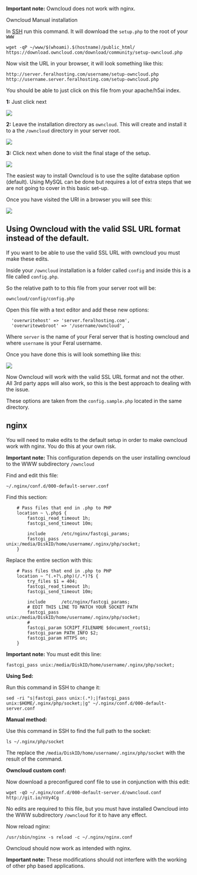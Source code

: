 
**Important note:** Owncloud does not work with nginx.

Owncloud Manual installation

In [SSH](https://www.feralhosting.com/faq/view?question=12) run this command. It will download the `setup.php` to the root of your `WWW`

~~~
wget -qP ~/www/$(whoami).$(hostname)/public_html/ https://download.owncloud.com/download/community/setup-owncloud.php
~~~

Now visit the URL in your browser, it will look something like this:

~~~
http://server.feralhosting.com/username/setup-owncloud.php
http://username.server.feralhosting.com/setup-owncloud.php
~~~

You should be able to just click on this file from your apache/h5ai index.

**1:** Just click next

![](https://raw.github.com/feralhosting/feralfilehosting/master/Feral%20Wiki/HTTP/Owncloud%20-%20Basic%20setup/web-install-1.png)

**2:** Leave the installation directory as `owncloud`. This will create and install it to a the `/owncloud` directory in your server root.

![](https://raw.github.com/feralhosting/feralfilehosting/master/Feral%20Wiki/HTTP/Owncloud%20-%20Basic%20setup/web-install-2.png)

**3:** Click next when done to visit the final stage of the setup.

![](https://raw.github.com/feralhosting/feralfilehosting/master/Feral%20Wiki/HTTP/Owncloud%20-%20Basic%20setup/web-install-3.png)

The easiest way to install Owncloud is to use the sqlite database option (default). Using MySQL can be done but requires a lot of extra steps that we are not going to cover in this basic set-up.

Once you have visited the URl in a browser you will see this:

![](https://raw.github.com/feralhosting/feralfilehosting/master/Feral%20Wiki/HTTP/Owncloud%20-%20Basic%20setup/1.png)

Using Owncloud with the valid SSL URL format instead of the default.
---

If you want to be able to use the valid SSL URL with owncloud you must make these edits.

Inside your `/owncloud` installation is a folder called `config` and inside this is a file called `config.php`.

So the relative path to to this file from your server root will be:

~~~
owncloud/config/config.php
~~~

Open this file with a text editor and add these new options:

~~~
  'overwritehost' => 'server.feralhosting.com',
  'overwritewebroot' => '/username/owncloud',
~~~

Where `server` is the name of your Feral server that is hosting owncloud and where `username` is your Feral username.

Once you have done this is will look something like this:

![](https://raw.github.com/feralhosting/feralfilehosting/master/Feral%20Wiki/HTTP/Owncloud%20-%20Basic%20setup/config.png)

Now Owncloud will work with the valid SSL URL format and not the other. All 3rd party apps will also work, so this is the best approach to dealing with the issue.

These options are taken from the `config.sample.php` located in the same directory.

nginx
---

You will need to make edits to the default setup in order to make owncloud work with nginx. You do this at your own risk.

**Important note:** This configuration depends on the user installing owncloud to the WWW subdirectory `/owncloud`

Find and edit this file:

~~~
~/.nginx/conf.d/000-default-server.conf
~~~

Find this section:

~~~
    # Pass files that end in .php to PHP
    location ~ \.php$ {
        fastcgi_read_timeout 1h;
        fastcgi_send_timeout 10m;

        include      /etc/nginx/fastcgi_params;
        fastcgi_pass unix:/media/DiskID/home/username/.nginx/php/socket;
    }
~~~

Replace the entire section with this:

~~~
    # Pass files that end in .php to PHP
    location ~ ^(.+?\.php)(/.*)?$ {
        try_files $1 = 404;
        fastcgi_read_timeout 1h;
        fastcgi_send_timeout 10m;

        include      /etc/nginx/fastcgi_params;
        # EDIT THIS LINE TO MATCH YOUR SOCKET PATH
        fastcgi_pass unix:/media/DiskID/home/username/.nginx/php/socket;
        #
        fastcgi_param SCRIPT_FILENAME $document_root$1;
        fastcgi_param PATH_INFO $2;
        fastcgi_param HTTPS on;
    }
~~~

**Important note:** You must edit this line:

~~~
fastcgi_pass unix:/media/DiskID/home/username/.nginx/php/socket;
~~~

**Using Sed:**

Run this command in SSH to change it:

~~~
sed -ri "s|fastcgi_pass unix:(.*);|fastcgi_pass unix:$HOME/.nginx/php/socket;|g" ~/.nginx/conf.d/000-default-server.conf
~~~

**Manual method:**

Use this command in SSH to find the full path to the socket:

~~~
ls ~/.nginx/php/socket
~~~

The replace the `/media/DiskID/home/username/.nginx/php/socket` with the result of the command.

**Owncloud custom conf:**

Now download a preconfigured conf file to use in conjunction with this edit:

~~~
wget -qO ~/.nginx/conf.d/000-default-server.d/owncloud.conf http://git.io/nVy4Cg
~~~

No edits are required to this file, but you must have installed Owncloud into the WWW subdirectory `/owncloud` for it to have any effect.

Now reload nginx:

~~~
/usr/sbin/nginx -s reload -c ~/.nginx/nginx.conf
~~~

Owncloud should now work as intended with nginx.

**Important note:** These modifications should not interfere with the working of other php based applications.



